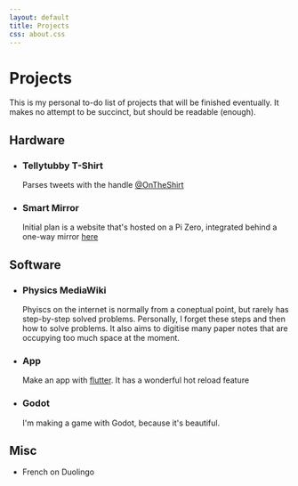 ```yaml
---
layout: default
title: Projects
css: about.css
---
```

# Projects
This is my personal to-do list of projects that will be finished
eventually. It makes no attempt to be succinct, but should be readable
(enough).
## Hardware
- ### Tellytubby T-Shirt
  Parses tweets with the handle [@OnTheShirt]("https://twitter.com/intent/tweet?screen_name=OnTheShirt")
- ### Smart Mirror
  Initial plan is a website that's hosted on a Pi Zero, integrated
  behind a one-way mirror <!-- TODO: Complete writing section -->
  [here]("https://github.com/rjkilpatrick/SmartMirror")

## Software
- ### Physics MediaWiki
  Phyiscs on the internet is normally from a coneptual point, but rarely has step-by-step solved problems.
  Personally, I forget these
  steps and then how to solve problems. It also aims to digitise many paper notes that are occupying too much space at the moment.
- ### App
  Make an app with <a href="flutter.io">flutter</a>. It has a wonderful hot reload feature
- ### Godot
  I'm making a game with Godot, because it's beautiful.
## Misc
- French on Duolingo
